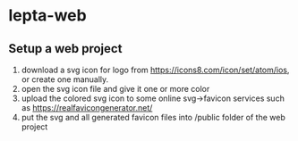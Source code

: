 # lepta-web

## Setup a web project
1. download a svg icon for logo from https://icons8.com/icon/set/atom/ios, or create one manually.
2. open the svg icon file and give it one or more color
3. upload the colored svg icon to some online svg->favicon services such as https://realfavicongenerator.net/
4. put the svg and all generated favicon files into /public folder of the web project 